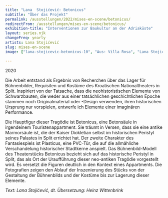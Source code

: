 ```yaml
---
title: "Lana  Stojićević: Betonicus"
subtitle: "Über das Projekt"
permalink: /ausstellungen/2022/mises-en-scene/betonicus/
redirectFrom: /ausstellungen/mises-en-scene/betonicus/
exhibition-title: "Interventionen zur Baukultur an der Adriaküste"
layout: series.njk
changeFreq: yearly
artists: Lana Stojićević
slug: mises-en-scene
image: ["lana-stojicevic-betonicus-10", "Aus: Villa Rosa", "Lana Stojićević", "Lana Stojićević"]

---
```


2020

Die Arbeit entstand als Ergebnis von Recherchen über das Lager für Bühnenbilder, Requisiten und Kostüme des Kroatischen Nationaltheaters in Split. Inspiriert von der Tatsache, dass die neohistoristischen Elemente von Schwarzbauten, die weder aus einer tatsächlichen geschichtlichen Epoche stammen noch Originalmaterial oder -Design verwenden, ihren historischen Ursprung nur vorspielen, entwerfe ich Elemente einer imaginären Performance.

Die Hauptfigur dieser Tragödie ist Betonicus, eine Betonsäule in irgendeinem Touristenappartment. Sie träumt in Versen, dass sie eine antike Marmorsäule ist, die der Kaiser Diokletian selbst im historischen Peristyl seines Palastes in Split errichtet hat. Der zweite Charakter des Fantasiespiels ist Plasticus, eine PVC-Tür, die auf die allmähliche Verschandelung historischer Stadtkerne anspielt. Das Bühnenbild-Modell des Theaterstücks Betonicus bezieht sich auf das historische Peristyl in Split, das als Ort der Uraufführung dieser neo-antiken Tragödie vorgestellt wird. Es versetzt die Figuren deutlich in den Kontext eines Appartments. Die Fotografien zeigen den Ablauf der Inszenierung des Stücks von der Gestaltung der Bühnenbilds und der Kostüme bis zur Lagerung dieser Elemente.

*Text: Lana Stojićević, dt. Übersetzung: Heinz Wittenbrink*
